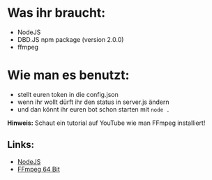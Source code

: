 # Was ihr braucht:
- NodeJS
- DBD.JS npm package (version 2.0.0)
- ffmpeg

# Wie man es benutzt:
- stellt euren token in die config.json
- wenn ihr wollt dürft ihr den status in server.js ändern
- und dan könnt ihr euren bot schon starten mit `node .`

**Hinweis:**
Schaut ein tutorial auf YouTube wie man FFmpeg installiert!

## Links:
- [NodeJS](https://nodejs.org/dist/v14.15.5/node-v14.15.5-x64.msi)
- [FFmpeg 64 Bit](https://github.com/BtbN/FFmpeg-Builds/releases/download/autobuild-2021-02-23-12-33/ffmpeg-n4.3.2-win64-lgpl-4.3.zip)
